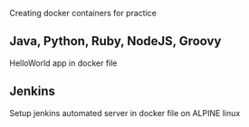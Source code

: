 Creating docker containers for practice


## Java, Python, Ruby, NodeJS, Groovy ##

HelloWorld app in docker file

## Jenkins ##

Setup jenkins automated server in docker file on ALPINE linux
